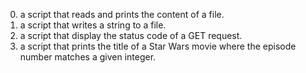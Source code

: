 0. a script that reads and prints the content of a file.
1. a script that writes a string to a file.
2. a script that display the status code of a GET request.
3. a script that prints the title of a Star Wars movie where the episode number matches a given integer.
